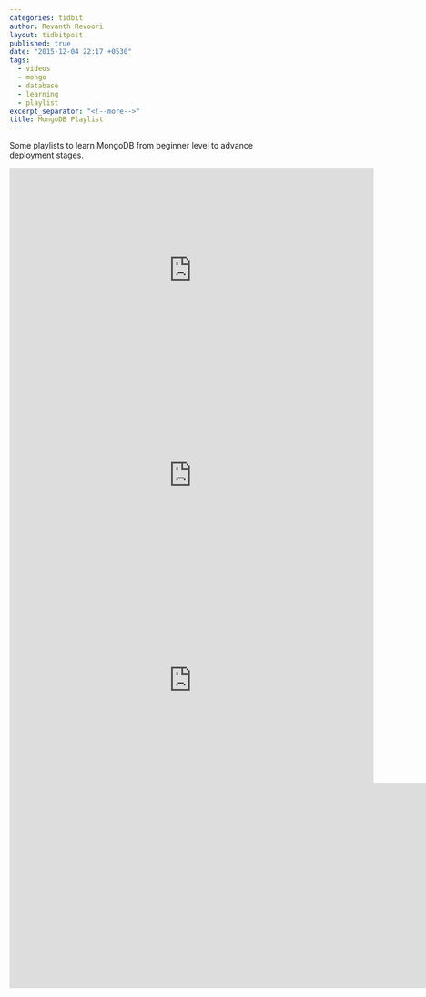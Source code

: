 ```yaml
---
categories: tidbit
author: Revanth Revoori
layout: tidbitpost
published: true
date: "2015-12-04 22:17 +0530"
tags: 
  - videos
  - mongo
  - database
  - learning
  - playlist
excerpt_separator: "<!--more-->"
title: MongoDB Playlist
---
```


Some playlists to learn MongoDB from beginner level to advance deployment stages.

<div class="video">
<iframe width="640" height="360" src="https://www.youtube.com/embed/videoseries?list=PLC3y8-rFHvwh11bWtwm3_qKvo46uDmaal" frameborder="0" allowfullscreen></iframe>
</div>

<div class="video">
<iframe width="640" height="360" src="https://www.youtube.com/embed/videoseries?list=PLIGDNOJWiL1-tPts6VCiUriv54_Kbl2V3" frameborder="0" allowfullscreen></iframe></div>

<div class="video">
<iframe width="640" height="360" src="https://www.youtube.com/embed/videoseries?list=PLGOsbT2r-igm0GlwQVen8gnXnqv9B-9da" frameborder="0" allowfullscreen></iframe></div>

<div class="video">
<iframe width="6140" height="360" src="https://www.youtube.com/embed/videoseries?list=PLtM80Cxh9BBI-ywZMZ9v5pdDp_IshBNHo" frameborder="0" allowfullscreen></iframe></div>

<!--more-->
